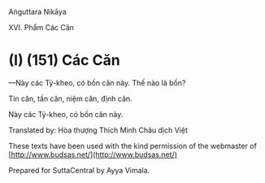 Aṅguttara Nikāya

XVI. Phẩm Các Căn

# (I) (151) Các Căn

—Này các Tỷ-kheo, có bốn căn này. Thế nào là bốn?

Tín căn, tấn căn, niệm căn, định căn.

Này các Tỷ-kheo, có bốn căn này.

Translated by: Hòa thượng Thích Minh Châu dịch Việt

These texts have been used with the kind permission of the webmaster of [http://www.budsas.net/](http://www.budsas.net/)

Prepared for SuttaCentral by Ayya Vimala.